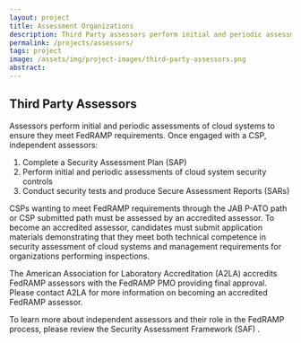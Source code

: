 ```yaml
---
layout: project
title: Assessment Organizations
description: Third Party assessors perform initial and periodic assessments of cloud systems to ensure they meet requirements.
permalink: /projects/assessors/
tags: project
image: /assets/img/project-images/third-party-assessors.png
abstract: 
---
```

## Third Party Assessors

Assessors perform initial and periodic assessments of cloud systems to ensure they meet FedRAMP requirements.  Once engaged with a CSP, independent assessors:

1. Complete a Security Assessment Plan (SAP)
2. Perform initial and periodic assessments of cloud system security controls
3. Conduct security tests and produce Secure Assessment Reports (SARs)

CSPs wanting to meet FedRAMP requirements through the JAB P-ATO path or CSP submitted path must be assessed by an accredited assessor.  To become an accredited assessor, candidates must submit application materials demonstrating that they meet both technical competence in security assessment of cloud systems and management requirements for organizations performing inspections.

The American Association for Laboratory Accreditation (A2LA) accredits FedRAMP assessors with the FedRAMP PMO providing final approval. Please contact A2LA for more information on becoming an accredited FedRAMP assessor.

To learn more about independent assessors and their role in the FedRAMP process, please review the Security Assessment Framework (SAF) .

